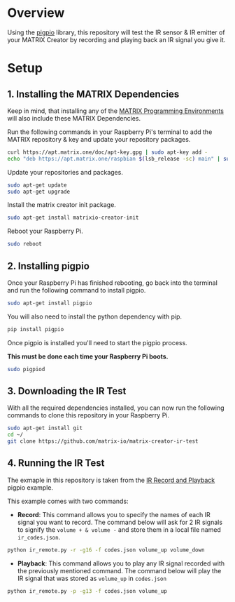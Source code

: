 # Overview
Using the [pigpio](http://abyz.me.uk/rpi/pigpio/) library, this repository will test the IR sensor & IR emitter of your MATRIX Creator by recording and playing back an IR signal you give it.

# Setup
## 1. Installing the MATRIX Dependencies
Keep in mind, that installing any of the [MATRIX Programming Environments](https://matrix-io.github.io/matrix-documentation/#programming-layers) will also include these MATRIX Dependencies.

Run the following commands in your Raspberry Pi's terminal to add the MATRIX repository & key and update your repository packages.
```bash
curl https://apt.matrix.one/doc/apt-key.gpg | sudo apt-key add -
echo "deb https://apt.matrix.one/raspbian $(lsb_release -sc) main" | sudo tee /etc/apt/sources.list.d/matrixlabs.list
```

Update your repositories and packages.
```bash
sudo apt-get update
sudo apt-get upgrade 
```

Install the matrix creator init package.
```bash
sudo apt-get install matrixio-creator-init 
```

Reboot your Raspberry Pi.
```bash
sudo reboot
```

## 2. Installing pigpio
Once your Raspberry Pi has finished rebooting, go back into the terminal and run the following command to install pigpio.
```bash
sudo apt-get install pigpio
```

You will also need to install the python dependency with pip.
```bash
pip install pigpio
```
Once pigpio is installed you'll need to start the pigpio process. 

**This must be done each time your Raspberry Pi boots.**
```bash
sudo pigpiod
```

## 3. Downloading the IR Test
With all the required dependencies installed, you can now run the following commands to clone this repository in your Raspberry Pi.
```bash 
sudo apt-get install git
cd ~/
git clone https://github.com/matrix-io/matrix-creator-ir-test
```
## 4. Running the IR Test
The exmaple in this repository is taken from the [IR Record and Playback](http://abyz.me.uk/rpi/pigpio/examples.html#Python_irrp_py) pigpio example.

This example comes with two commands:
- **Record**: This command allows you to specify the names of each IR signal you want to record. The command below will ask for 2 IR signals to signify the `volume + & volume -` and store them in a local file named `ir_codes.json`.
```bash
python ir_remote.py -r -g16 -f codes.json volume_up volume_down
```
- **Playback**: This command allows you to play any IR signal recorded with the previously mentioned command. The command below will play the IR signal that was stored as `volume_up` in `codes.json`
```bash
python ir_remote.py -p -g13 -f codes.json volume_up
```
